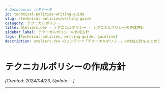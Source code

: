 ```yaml
---
# Docusaurus メタデータ 
id: technical-policies-writing-guide
slug: /technical-policies/writing-guide
category: テクニカルポリシー
title: ateliers.dev - テクニカルポリシー - テクニカルポリシーの作成方針
sidebar_label: テクニカルポリシーの作成方針
tags: [technical-policies, writing-guide, guidline]
description: ateliers.dev のコンテンツ「テクニカルポリシー」の作成方針をまとめています。
---
```


# テクニカルポリシーの作成方針
*[Created: 2024/04/23, Update: - ]*

---
